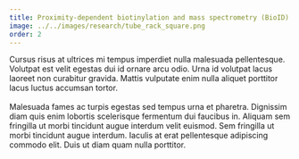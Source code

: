 ```yaml
---
title: Proximity-dependent biotinylation and mass spectrometry (BioID)
image: ../../images/research/tube_rack_square.png
order: 2
---
```

Cursus risus at ultrices mi tempus imperdiet nulla malesuada pellentesque. Volutpat est velit egestas dui id ornare arcu odio. Urna id volutpat lacus laoreet non curabitur gravida. Mattis vulputate enim nulla aliquet porttitor lacus luctus accumsan tortor.\
\
Malesuada fames ac turpis egestas sed tempus urna et pharetra. Dignissim diam quis enim lobortis scelerisque fermentum dui faucibus in. Aliquam sem fringilla ut morbi tincidunt augue interdum velit euismod. Sem fringilla ut morbi tincidunt augue interdum. Iaculis at erat pellentesque adipiscing commodo elit. Duis ut diam quam nulla porttitor.